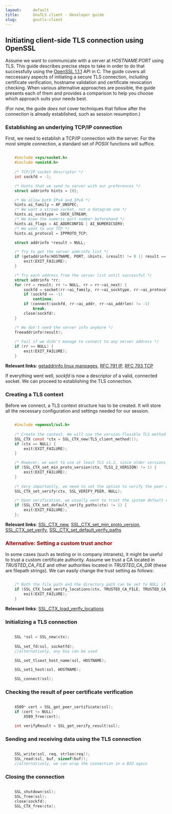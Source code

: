 ```yaml
---
layout:     default
title:      GnuTLS client - Developer guide
slug:       gnutls-client
---
```

<div class="section"><div class="container" markdown="1">

## **Initiating client-side TLS connection using OpenSSL**
Assume we want to communicate with a server at _HOSTNAME:PORT_ using TLS. This guide describes precise steps to take in order to do that successfully using the [OpenSSL 1.1.1](https://www.openssl.org/) API in C. The guide covers all neccessary aspects of initiating a secure TLS connection, including certificate verification, hostname validation and certificate revocation checking. When various alternative approaches are possible, the guide presents each of them and provides a comparison to help you choose which approach suits your needs best.

(For now, the guide _does not_ cover techniques that follow after the connection is already established, such as session resumption.)

### Establishing an underlying TCP/IP connection
First, we need to establish a TCP/IP connection with the server. For the most simple connection, a standard set of _POSIX_ functions will suffice.
~~~c

    #include <sys/socket.h>
    #include <unistd.h>
    
    /* TCP/IP socket descriptor */
    int sockfd = -1;

    /* Hints that we send to server with our preferences */
    struct addrinfo hints = {0};

    /* We allow both IPv4 and IPv6 */
    hints.ai_family = AF_UNSPEC;
    /* We want a stream socket, not a datagram one */
    hints.ai_socktype = SOCK_STREAM;
    /* We know the numeric port number beforehand */
    hints.ai_flags = AI_ADDRCONFIG | AI_NUMERICSERV;
    /* We want to use TCP */
    hints.ai_protocol = IPPROTO_TCP;

    struct addrinfo *result = NULL;

    /* Try to get the server addrinfo list */
    if (getaddrinfo(HOSTNAME, PORT, &hints, &result) != 0 || result == NULL) {
        exit(EXIT_FAILURE);
    }

    /* Try each address from the server list until successful */
    struct addrinfo *rr;
    for (rr = result; rr != NULL, rr = rr->ai_next) {
        sockfd = socket(rr->ai_family, rr->ai_socktype, rr->ai_protocol);
        if (sockfd == -1)
            continue;
        if (connect(sockfd, rr->ai_addr, rr->ai_addrlen) != -1)
            break;
        close(sockfd);
    }

    /* We don't need the server info anymore */
    freeaddrinfo(result);
    
    /* Fail if we didn't manage to connect to any server address */
    if (rr == NULL) {
        exit(EXIT_FAILURE);
    }

~~~
**Relevant links**:
[getaddrinfo linux manpages](https://man7.org/linux/man-pages/man3/getaddrinfo.3.html), 
[RFC 791 IP](https://tools.ietf.org/html/rfc791), 
[RFC 793 TCP](https://tools.ietf.org/html/rfc793)

If everything went well, _sockfd_ is now a descriptor of a valid, connected socket. We can proceed to establishing the TLS connection.

### Creating a TLS context
Before we connect, a TLS context structure has to be created. It will store all the necessary configuration and settings needed for our session.
~~~c

    #include <openssl/ssl.h>
    
    /* Create the context. We will use the version-flexible TLS method to negotiate */
    SSL_CTX const *ctx = SSL_CTX_new(TLS_client_method());
    if (ctx == NULL) {
        exit(EXIT_FAILURE);
    }

    /* However, we want to use at least TLS v1.2, since older versions are deprecated */
    if (SSL_CTX_set_min_proto_version(ctx, TLS1_2_VERSION) != 1) {
        exit(EXIT_FAILURE);
    }
    
    /* Very importantly, we need to set the option to verify the peer certificate */
    SSL_CTX_set_verify(ctx, SSL_VERIFY_PEER, NULL);

    /* Upon verification, we usually want to trust the system default certificate authorities */
    if (SSL_CTX_set_default_verify_paths(ctx) != 1) {
        exit(EXIT_FAILURE);
    };

~~~
**Relevant links**:
[SSL_CTX_new](https://www.openssl.org/docs/manmaster/man3/SSL_CTX_new.html),
[SSL_CTX_set_min_proto_version](https://www.openssl.org/docs/manmaster/man3/SSL_CTX_set_min_proto_version.html),
[SSL_CTX_set_verify](https://www.openssl.org/docs/manmaster/man3/SSL_CTX_set_verify.html),
[SSL_CTX_set_default_verify_paths](https://www.openssl.org/docs/manmaster/man3/SSL_CTX_set_default_verify_paths.html)

### <span style = "color: #9b0000" >Alternative: Setting a custom trust anchor</span>
In some cases (such as testing or in company intranets), it might be useful to trust a custom certificate authority. Assume we trust a CA located in _TRUSTED_CA_FILE_ and other authorities located in _TRUSTED_CA_DIR_ (these are filepath strings). We can easily change the trust setting as follows:
~~~c

    /* Both the file path and the directory path can be set to NULL if they are not used */
    if (SSL_CTX_load_verify_locations(ctx, TRUSTED_CA_FILE, TRUSTED_CA_DIR) != 1) {
        exit(EXIT_FAILURE);
    }

~~~
**Relevant links**:
[SSL_CTX_load_verify_locations](https://www.openssl.org/docs/manmaster/man3/SSL_CTX_load_verify_locations.html)

### Initializing a TLS connection
~~~c

    SSL *ssl = SSL_new(ctx);
    
    SSL_set_fd(ssl, socketfd);
    //alternatively, any bio can be used

    SSL_set_tlsext_host_name(ssl, HOSTNAME);

    SSL_set1_host(ssl, HOSTNAME);

    SSL_connect(ssl);

~~~
### Checking the result of peer certificate verification
~~~c

    X509* cert = SSL_get_peer_certificate(ssl);
    if (cert != NULL)
        X509_free(cert);

    int verifyResult = SSL_get_verify_result(ssl);

~~~
### Sending and receiving data using the TLS connection
~~~c

    SSL_write(ssl, req, strlen(req));
    SSL_read(ssl, buf, sizeof(buf));
    //alternatively, we can wrap the connection in a BIO again

~~~
### Closing the connection
~~~c

    SSL_shutdown(ssl);
    SSL_free(ssl);
    close(sockfd);
    SSL_CTX_free(ctx);

~~~
</div></div>
